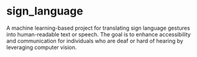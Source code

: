 # sign_language
A machine learning-based project for translating sign language gestures into human-readable text or speech. The goal is to enhance accessibility and communication for individuals who are deaf or hard of hearing by leveraging computer vision. 
